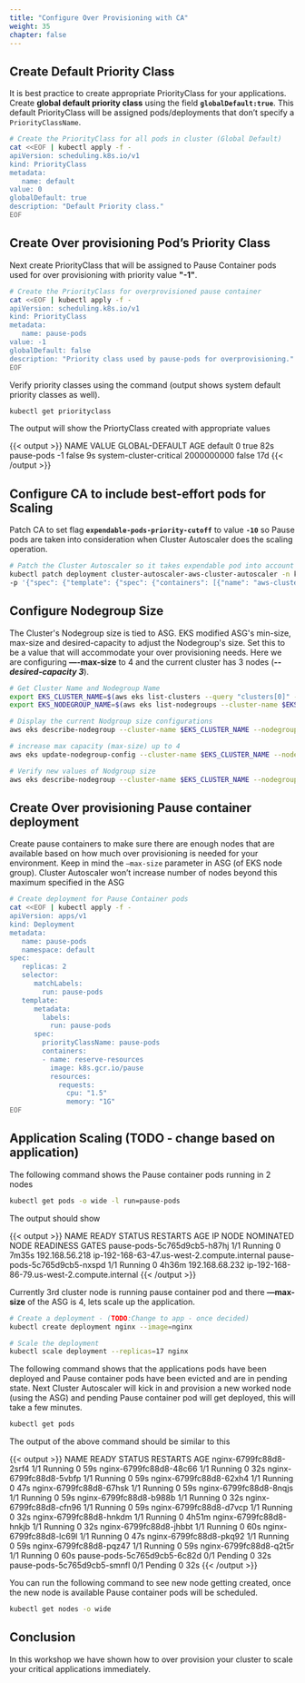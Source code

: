 ```yaml
---
title: "Configure Over Provisioning with CA"
weight: 35
chapter: false
---
```


## Create Default Priority Class 

It is best practice to create appropriate PriorityClass for your applications. Create **global default priority class** using the field **`globalDefault:true`**. This default PriorityClass will be assigned pods/deployments that don’t specify a `PriorityClassName`.

```bash
# Create the PriorityClass for all pods in cluster (Global Default)
cat <<EOF | kubectl apply -f -
apiVersion: scheduling.k8s.io/v1
kind: PriorityClass
metadata:
   name: default
value: 0
globalDefault: true
description: "Default Priority class."
EOF
```

## Create Over provisioning Pod’s Priority Class

Next create PriorityClass that will be assigned to Pause Container pods used for over provisioning with priority value **"-1"**.

```bash
# Create the PriorityClass for overprovisioned pause container 
cat <<EOF | kubectl apply -f -
apiVersion: scheduling.k8s.io/v1
kind: PriorityClass
metadata:
   name: pause-pods
value: -1
globalDefault: false
description: "Priority class used by pause-pods for overprovisioning."
EOF
```

Verify priority classes using the command (output shows system default priority classes as well).

```bash
kubectl get priorityclass
```

The output will show the PriortyClass created with appropriate values

{{< output >}}
NAME                      VALUE        GLOBAL-DEFAULT   AGE
default                   0            true             82s
pause-pods                -1           false            9s
system-cluster-critical   2000000000   false            17d
{{< /output >}}

## Configure CA to include best-effort pods for Scaling

Patch CA to set flag **`expendable-pods-priority-cutoff`** to value **`-10`** so Pause pods are taken into consideration when Cluster Autoscaler does the scaling operation.

```bash
# Patch the Cluster Autoscaler so it takes expendable pod into account for making scaling decisions
kubectl patch deployment cluster-autoscaler-aws-cluster-autoscaler -n kube-system \
-p '{"spec": {"template": {"spec": {"containers": [{"name": "aws-cluster-autoscaler","command": ["./cluster-autoscaler","--v=4","--stderrthreshold=info","--cloud-provider=aws","--skip-nodes-with-local-storage=false","--expander=least-waste","--node-group-auto-discovery=asg:tag=k8s.io/cluster-autoscaler/enabled,k8s.io/cluster-autoscaler/eksworkshop-eksctl","--balance-similar-node-groups","--skip-nodes-with-system-pods=false","--expendable-pods-priority-cutoff=-10"]}]}}}}'
```

## Configure Nodegroup Size

The Cluster's Nodegroup size is tied to ASG. EKS modified ASG's min-size, max-size and desired-capacity to adjust the Nodegroup's size. Set this to be a value that will accommodate your over provisioning needs. Here we are configuring **—-max-size** to 4 and the current cluster has 3 nodes (***--desired-capacity 3***).

```bash
# Get Cluster Name and Nodegroup Name
export EKS_CLUSTER_NAME=$(aws eks list-clusters --query "clusters[0]" --output text)
export EKS_NODEGROUP_NAME=$(aws eks list-nodegroups --cluster-name $EKS_CLUSTER_NAME --query "nodegroups[0]" --output text)

# Display the current Nodgroup size configurations
aws eks describe-nodegroup --cluster-name $EKS_CLUSTER_NAME --nodegroup-name $EKS_NODEGROUP_NAME --query nodegroup.scalingConfig --output table

# increase max capacity (max-size) up to 4
aws eks update-nodegroup-config --cluster-name $EKS_CLUSTER_NAME --nodegroup-name $EKS_NODEGROUP_NAME  --scaling-config minSize=3,maxSize=4,desiredSize=3

# Verify new values of Nodgroup size
aws eks describe-nodegroup --cluster-name $EKS_CLUSTER_NAME --nodegroup-name $EKS_NODEGROUP_NAME --query nodegroup.scalingConfig --output table
```

## Create Over provisioning Pause container deployment

Create pause containers to make sure there are enough nodes that are available based on how much over provisioning is needed for your environment. Keep in mind the `—max-size` parameter in ASG (of EKS node group). Cluster Autoscaler won’t increase number of nodes beyond this maximum specified in the ASG

```bash
# Create deployment for Pause Container pods
cat <<EOF | kubectl apply -f -
apiVersion: apps/v1
kind: Deployment
metadata:
   name: pause-pods
   namespace: default
spec:
   replicas: 2
   selector:
      matchLabels:
        run: pause-pods
   template:
      metadata:
        labels:
          run: pause-pods
      spec:
        priorityClassName: pause-pods
        containers:
        - name: reserve-resources
          image: k8s.gcr.io/pause
          resources:
            requests:
              cpu: "1.5"
              memory: "1G"
EOF
```

## Application Scaling (TODO - change based on application)

The following command shows the Pause container pods running in 2 nodes

```bash
kubectl get pods -o wide -l run=pause-pods
```

The output should show

{{< output >}}
NAME                          READY   STATUS    RESTARTS   AGE     IP               NODE                                          NOMINATED NODE   READINESS GATES
pause-pods-5c765d9cb5-h87hj   1/1     Running   0          7m35s   192.168.56.218   ip-192-168-63-47.us-west-2.compute.internal   <none>           <none>
pause-pods-5c765d9cb5-nxspd   1/1     Running   0          4h36m   192.168.68.232   ip-192-168-86-79.us-west-2.compute.internal   <none>           <none>
{{< /output >}}

Currently 3rd cluster node is running pause container pod and there **—max-size** of the ASG is 4, lets scale up the application.

```bash
# Create a deployment - (TODO:Change to app - once decided)
kubectl create deployment nginx --image=nginx

# Scale the deployment
kubectl scale deployment --replicas=17 nginx
```


The following command shows that the applications pods have been deployed and Pause container pods have been evicted and are in pending state. Next Cluster Autoscaler will kick in and provision a new worked node (using the ASG) and pending Pause container pod will get deployed, this will take a few minutes.

```bash
kubectl get pods
```
The output of the above command should be similar to this

{{< output >}}
NAME                            READY   STATUS    RESTARTS   AGE
nginx-6799fc88d8-2srf4          1/1     Running   0          59s
nginx-6799fc88d8-48c66          1/1     Running   0          32s
nginx-6799fc88d8-5vbfp          1/1     Running   0          59s
nginx-6799fc88d8-62xh4          1/1     Running   0          47s
nginx-6799fc88d8-67hsk          1/1     Running   0          59s
nginx-6799fc88d8-8nqjs          1/1     Running   0          59s
nginx-6799fc88d8-b988b          1/1     Running   0          32s
nginx-6799fc88d8-cfn96          1/1     Running   0          59s
nginx-6799fc88d8-d7vcp          1/1     Running   0          32s
nginx-6799fc88d8-hnkdm          1/1     Running   0          4h51m
nginx-6799fc88d8-hnkjb          1/1     Running   0          32s
nginx-6799fc88d8-jhbbt          1/1     Running   0          60s
nginx-6799fc88d8-lc69l          1/1     Running   0          47s
nginx-6799fc88d8-pkq92          1/1     Running   0          59s
nginx-6799fc88d8-pqz47          1/1     Running   0          59s
nginx-6799fc88d8-q2t5r          1/1     Running   0          60s
pause-pods-5c765d9cb5-6c82d     0/1     Pending   0          32s
pause-pods-5c765d9cb5-smnfl     0/1     Pending   0          32s
{{< /output >}}


You can run the following command to see new node getting created, once the new node is available Pause container pods will be scheduled.

```bash
kubectl get nodes -o wide
```

## Conclusion
In this workshop we have shown how to over provision your cluster to scale your critical applications immediately.

